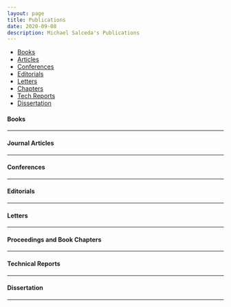 ```yaml
---
layout: page
title: Publications
date: 2020-09-08
description: Michael Salceda's Publications
---
```


<div class="navbar">
    <div class="navbar-inner">
        <ul class="nav">
            <li><a href="#book">Books</a></li>
            <li><a href="#articles">Articles</a></li>
            <li><a href="#conferences">Conferences</a></li>
            <li><a href="#editorials">Editorials</a></li>
            <li><a href="#letters">Letters</a></li>
            <li><a href="#chapters">Chapters</a></li>
            <li><a href="#techreports">Tech Reports</a></li>
            <li><a href="#thesis">Dissertation</a></li>
        </ul>
    </div>
</div>


#### <a name="book"></a>Books


---

#### <a name="articles"></a>Journal Articles

---


#### <a name="conferences"></a>Conferences

---


#### <a name="editorials"></a>Editorials

---


#### <a name="letters"></a>Letters

---


#### <a name="chapters"></a>Proceedings and Book Chapters

---


#### <a name="techreports"></a>Technical Reports

---


#### <a name="thesis"></a>Dissertation

---


